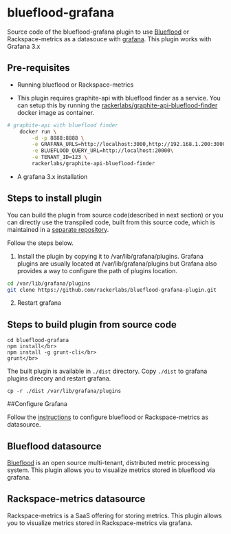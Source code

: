 # blueflood-grafana

Source code of the blueflood-grafana plugin to use [Blueflood](https://github.com/rackerlabs/blueflood) or 
Rackspace-metrics as a datasouce with [grafana](http://grafana.org/). This plugin works with Grafana 3.x


## Pre-requisites

* Running blueflood or Rackspace-metrics

* This plugin requires graphite-api with blueflood finder as a service. You can setup this by running the 
[rackerlabs/graphite-api-blueflood-finder](https://hub.docker.com/r/rackerlabs/graphite-api-blueflood-finder/) docker image as container.   

```sh
# graphite-api with blueflood finder
    docker run \
        -d -p 8888:8888 \
        -e GRAFANA_URLS=http://localhost:3000,http://192.168.1.200:3000 \
        -e BLUEFLOOD_QUERY_URL=http://localhost:20000\
        -e TENANT_ID=123 \
        rackerlabs/graphite-api-blueflood-finder
```  

* A grafana 3.x installation 


## Steps to install plugin 

You can build the plugin from source code(described in next section) or you can directly use the transpiled code, 
built from this source code, which is maintained in a [separate repository](https://github.com/rackerlabs/blueflood-grafana-plugin).  

Follow the steps below.

1. Install the plugin by copying it to /var/lib/grafana/plugins. Grafana plugins are usually located at /var/lib/grafana/plugins 
but Grafana also provides a way to configure the path of plugins location.
 
```sh
cd /var/lib/grafana/plugins
git clone https://github.com/rackerlabs/blueflood-grafana-plugin.git
```

2. Restart grafana


## Steps to build plugin from source code

```
cd blueflood-grafana
npm install</br>
npm install -g grunt-cli</br>
grunt</br>
```

The built plugin is available in `./dist` directory. Copy `./dist` to grafana plugins direcory and restart grafana. 
 
```
cp -r ./dist /var/lib/grafana/plugins
```

##Configure Grafana

Follow the [instructions](https://github.com/rackerlabs/blueflood-grafana/wiki/Getting-started) to configure 
blueflood or Rackspace-metrics as datasource.

## Blueflood datasource

[Blueflood](https://github.com/rackerlabs/blueflood) is an open source multi-tenant, distributed metric processing 
system. This plugin allows you to visualize metrics stored in blueflood via grafana. 

## Rackspace-metrics datasource

Rackspace-metrics is a SaaS offering for storing metrics. This plugin allows you to visualize metrics stored in 
Rackspace-metrics via grafana.   